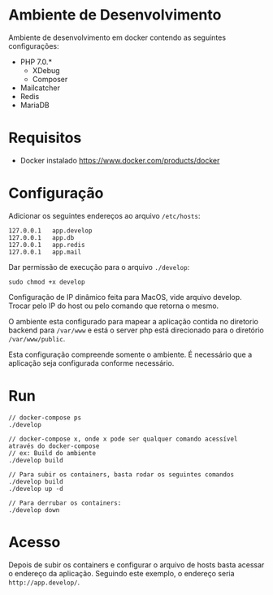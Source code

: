# Ambiente de Desenvolvimento

Ambiente de desenvolvimento em docker contendo as seguintes configurações:

- PHP 7.0.*
  - XDebug
  - Composer
- Mailcatcher
- Redis
- MariaDB

# Requisitos

- Docker instalado https://www.docker.com/products/docker

# Configuração

Adicionar os seguintes endereços ao arquivo `/etc/hosts`:

```
127.0.0.1   app.develop
127.0.0.1   app.db
127.0.0.1   app.redis
127.0.0.1   app.mail
```

Dar permissão de execução para o arquivo `./develop`:

```
sudo chmod +x develop
```

Configuração de IP dinâmico feita para MacOS, vide arquivo develop. Trocar pelo IP do host ou pelo comando que retorna o mesmo.

O ambiente esta configurado para mapear a aplicação contida no diretorio backend para `/var/www` e está o server php está direcionado para o diretório `/var/www/public`.

Esta configuração compreende somente o ambiente. É necessário que a aplicação seja configurada conforme necessário.

# Run

```
// docker-compose ps
./develop

// docker-compose x, onde x pode ser qualquer comando acessível através do docker-compose
// ex: Build do ambiente
./develop build

// Para subir os containers, basta rodar os seguintes comandos
./develop build
./develop up -d

// Para derrubar os containers:
./develop down
```

# Acesso

Depois de subir os containers e configurar o arquivo de hosts basta acessar o endereço da aplicação. Seguindo este exemplo, o endereço seria `http://app.develop/`.
